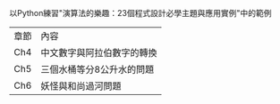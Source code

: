 
以Python練習"演算法的樂趣：23個程式設計必學主題與應用實例"中的範例

<table>
	<tr>
		<td>章節</td>
		<td>內容</td>
	</tr>
	<tr>
		<td>Ch4</td>
		<td>中文數字與阿拉伯數字的轉換</td>
	</tr>
	<tr>
		<td>Ch5</td>
		<td>三個水桶等分8公升水的問題</td>
	</tr>
	<tr>
		<td>Ch6</td>
		<td>妖怪與和尚過河問題</td>
	</tr>
</table>
